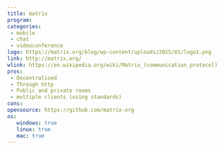 ```yaml
---
title: matrix
program:
categories:
 - mobile
 - chat
 - videoconference
logo: https://matrix.org/blog/wp-content/uploads/2015/01/logo1.png
link: http://matrix.org/
wlink: https://en.wikipedia.org/wiki/Matrix_(communication_protocol)
pros:
 - Decentralised
 - Through http
 - Public and private rooms
 - multiple clients (using standards)
cons:
opensource: https://github.com/matrix-org
os:
   windows: true
   linux: true
   mac: true
---
```

